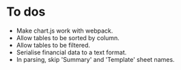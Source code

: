# To dos

- Make chart.js work with webpack.
- Allow tables to be sorted by column.
- Allow tables to be filtered.
- Serialise financial data to a text format.
- In parsing, skip 'Summary' and 'Template' sheet names.
